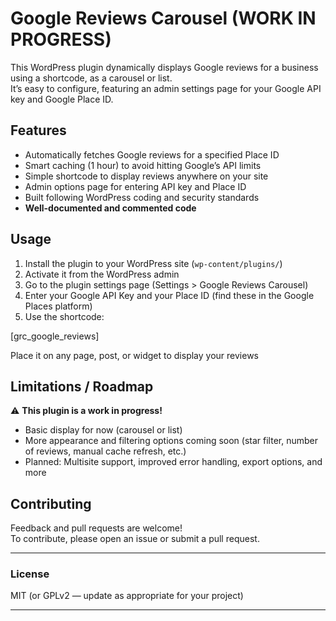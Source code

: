 # Google Reviews Carousel (WORK IN PROGRESS)

This WordPress plugin dynamically displays Google reviews for a business using a shortcode, as a carousel or list.  
It’s easy to configure, featuring an admin settings page for your Google API key and Google Place ID.

## Features

- Automatically fetches Google reviews for a specified Place ID
- Smart caching (1 hour) to avoid hitting Google’s API limits
- Simple shortcode to display reviews anywhere on your site
- Admin options page for entering API key and Place ID
- Built following WordPress coding and security standards
- **Well-documented and commented code**

## Usage

1. Install the plugin to your WordPress site (`wp-content/plugins/`)
2. Activate it from the WordPress admin
3. Go to the plugin settings page (Settings > Google Reviews Carousel)
4. Enter your Google API Key and your Place ID (find these in the Google Places platform)
5. Use the shortcode:  

[grc_google_reviews]

Place it on any page, post, or widget to display your reviews

## Limitations / Roadmap

⚠️ **This plugin is a work in progress!**
- Basic display for now (carousel or list)
- More appearance and filtering options coming soon (star filter, number of reviews, manual cache refresh, etc.)
- Planned: Multisite support, improved error handling, export options, and more

## Contributing

Feedback and pull requests are welcome!  
To contribute, please open an issue or submit a pull request.

---

### License

MIT (or GPLv2 — update as appropriate for your project)

---

